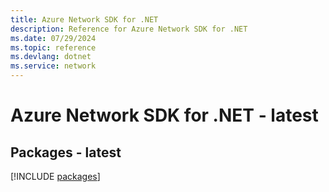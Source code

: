 ```yaml
---
title: Azure Network SDK for .NET
description: Reference for Azure Network SDK for .NET
ms.date: 07/29/2024
ms.topic: reference
ms.devlang: dotnet
ms.service: network
---
```

# Azure Network SDK for .NET - latest
## Packages - latest
[!INCLUDE [packages](network-index.md)]